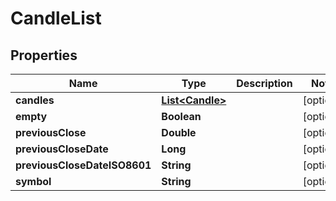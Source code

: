 # CandleList

## Properties
Name | Type | Description | Notes
------------ | ------------- | ------------- | -------------
**candles** | [**List&lt;Candle&gt;**](Candle.md) |  |  [optional]
**empty** | **Boolean** |  |  [optional]
**previousClose** | **Double** |  |  [optional]
**previousCloseDate** | **Long** |  |  [optional]
**previousCloseDateISO8601** | **String** |  |  [optional]
**symbol** | **String** |  |  [optional]
